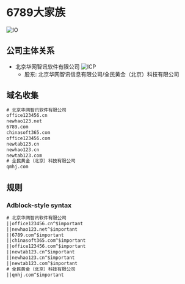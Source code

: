 # 6789大家族

![IO](https://img.shields.io/badge/Last%20Updated-20230225-green)

## 公司主体关系

+ 北京华网智讯软件有限公司 ![ICP](https://img.shields.io/badge/ICP-京ICP备2022006726号-green)
  + 股东: 北京华网智讯信息有限公司/全民黄金（北京）科技有限公司

## 域名收集

```txt
# 北京华网智讯软件有限公司
office123456.cn
newhao123.net
6789.com
chinasoft365.com
office123456.com
newtab123.cn
newhao123.cn
newtab123.com
# 全民黄金（北京）科技有限公司
qmhj.com
```

## 规则

### Adblock-style syntax

```txt
# 北京华网智讯软件有限公司
||office123456.cn^$important
||newhao123.net^$important
||6789.com^$important
||chinasoft365.com^$important
||office123456.com^$important
||newtab123.cn^$important
||newhao123.cn^$important
||newtab123.com^$important
# 全民黄金（北京）科技有限公司
||qmhj.com^$important
```

